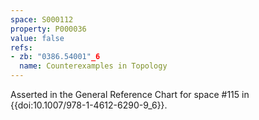 ```yaml
---
space: S000112
property: P000036
value: false
refs:
- zb: "0386.54001"_6
  name: Counterexamples in Topology
---
```


Asserted in the General Reference Chart for space #115 in
{{doi:10.1007/978-1-4612-6290-9_6}}.
